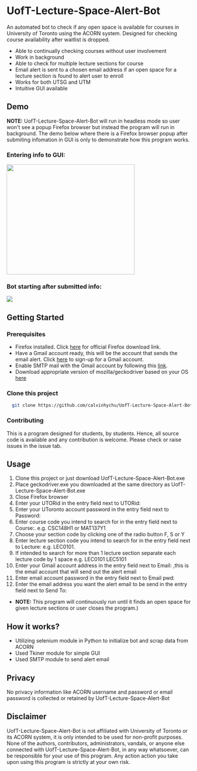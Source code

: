 # UofT-Lecture-Space-Alert-Bot

An automated bot to check if any open space is available for courses in University of Toronto using the ACORN system. Designed for checking course availability after waitlist is dropped.

- Able to continually checking courses without user involvement
- Work in background
- Able to check for multiple lecture sections for course
- Email alert is sent to a chosen email address if an open space for a lecture section is found to alert user to enroll
- Works for both UTSG and UTM
- Intuitive GUI available

## Demo 
<b>NOTE:</b> UofT-Lecture-Space-Alert-Bot will run in headless mode so user won't see a popup Firefox browser but instead the program will run in background. The demo below where there is a Firefox browser popup after submiting infomation in GUI is only to demonstrate how this program works.

### Entering info to GUI:
<img src="./misc/demo1.gif" width = 350 height = 300/>

### Bot starting after submitted info:
<img src="./misc/demo2.gif">

## Getting Started

### Prerequisites
- Firefox installed. Click [here](https://www.mozilla.org/en-US/firefox/new/) for official Firefox download link.
- Have a Gmail account ready, this will be the account that sends the email alert. Click [here](https://accounts.google.com/signup?hl=en) to sign-up for a Gmail account.
- Enable SMTP mail with the Gmail account by following this [link](https://www.youtube.com/watch?v=D-NYmDWiFjU).
- Download appropriate version of mozilla/geckodriver based on your OS [here](https://github.com/mozilla/geckodriver/releases)

### Clone this project

```bash
  git clone https://github.com/calvinhychu/UofT-Lecture-Space-Alert-Bot/
```
### Contributing
This is a program designed for students, by students. Hence, all source code is available and any contribution is welcome. Please check or raise issues in the issue tab.

## Usage
1. Clone this project or just download UofT-Lecture-Space-Alert-Bot.exe
2. Place geckodriver.exe you downloaded at the same directory as UofT-Lecture-Space-Alert-Bot.exe
3. Close Firefox browser
4. Enter your UTORid in the entry field next to UTORid:
5. Enter your UToronto account password in the entry field next to Password:
6. Enter course code you intend to search for in the entry field next to Course:. e.g. CSC148H1 or MAT137Y1
7. Choose your section code by clicking one of the radio button F, S or Y
8. Enter lecture section code you intend to search for in the entry field next to Lecture: e.g. LEC0101.
9. If intended to search for more than 1 lecture section separate each lecture code by 1 space e.g. LEC0101 LEC5101
10. Enter your Gmail account address in the entry field next to Email: ,this is the email account that will send out the alert email
11. Enter email account password in the entry field next to Email pwd: 
12. Enter the email address you want the alert email to be send in the entry field next to Send To:
- <b>NOTE:</b> This program will continuously run until it finds an open space for given lecture sections or user closes the program.)

## How it works?
- Utilizing selenium module in Python to initialize bot and scrap data from ACORN
- Used Tkiner module for simple GUI
- Used SMTP module to send alert email

## Privacy
No privacy information like ACORN username and password or email password is collected or retained by UofT-Lecture-Space-Alert-Bot

## Disclaimer
UofT-Lecture-Space-Alert-Bot is not affiliated with University of Toronto or its ACORN system, it is only intended to be used for non-profit purposes.
None of the authors, contributors, administrators, vandals, or anyone else connected with UofT-Lecture-Space-Alert-Bot, in any way whatsoever, can be responsible for your use of this program. Any action action you take upon using this program is strictly at your own risk.